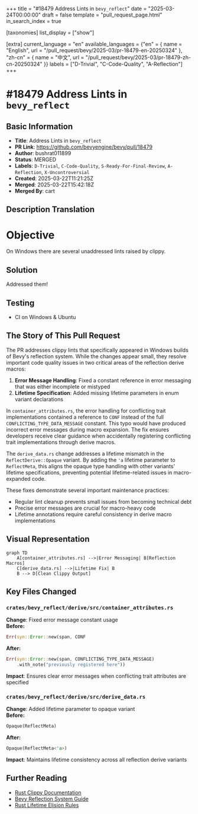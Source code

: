 +++
title = "#18479 Address Lints in `bevy_reflect`"
date = "2025-03-24T00:00:00"
draft = false
template = "pull_request_page.html"
in_search_index = true

[taxonomies]
list_display = ["show"]

[extra]
current_language = "en"
available_languages = {"en" = { name = "English", url = "/pull_request/bevy/2025-03/pr-18479-en-20250324" }, "zh-cn" = { name = "中文", url = "/pull_request/bevy/2025-03/pr-18479-zh-cn-20250324" }}
labels = ["D-Trivial", "C-Code-Quality", "A-Reflection"]
+++

# #18479 Address Lints in `bevy_reflect`

## Basic Information
- **Title**: Address Lints in `bevy_reflect`
- **PR Link**: https://github.com/bevyengine/bevy/pull/18479
- **Author**: bushrat011899
- **Status**: MERGED
- **Labels**: `D-Trivial`, `C-Code-Quality`, `S-Ready-For-Final-Review`, `A-Reflection`, `X-Uncontroversial`
- **Created**: 2025-03-22T11:21:25Z
- **Merged**: 2025-03-22T15:42:18Z
- **Merged By**: cart

## Description Translation
# Objective

On Windows there are several unaddressed lints raised by clippy.

## Solution

Addressed them!

## Testing

- CI on Windows & Ubuntu

## The Story of This Pull Request

The PR addresses clippy lints that specifically appeared in Windows builds of Bevy's reflection system. While the changes appear small, they resolve important code quality issues in two critical areas of the reflection derive macros:

1. **Error Message Handling**: Fixed a constant reference in error messaging that was either incomplete or mistyped
2. **Lifetime Specification**: Added missing lifetime parameters in enum variant declarations

In `container_attributes.rs`, the error handling for conflicting trait implementations contained a reference to `CONF` instead of the full `CONFLICTING_TYPE_DATA_MESSAGE` constant. This typo would have produced incorrect error messages during macro expansion. The fix ensures developers receive clear guidance when accidentally registering conflicting trait implementations through derive macros.

The `derive_data.rs` change addresses a lifetime mismatch in the `ReflectDerive::Opaque` variant. By adding the `'a` lifetime parameter to `ReflectMeta`, this aligns the opaque type handling with other variants' lifetime specifications, preventing potential lifetime-related issues in macro-expanded code.

These fixes demonstrate several important maintenance practices:
- Regular lint cleanup prevents small issues from becoming technical debt
- Precise error messages are crucial for macro-heavy code
- Lifetime annotations require careful consistency in derive macro implementations

## Visual Representation

```mermaid
graph TD
    A[container_attributes.rs] -->|Error Messaging| B[Reflection Macros]
    C[derive_data.rs] -->|Lifetime Fix| B
    B --> D[Clean Clippy Output]
```

## Key Files Changed

### `crates/bevy_reflect/derive/src/container_attributes.rs`
**Change**: Fixed error message constant usage  
**Before:**
```rust
Err(syn::Error::new(span, CONF
```
**After:**
```rust
Err(syn::Error::new(span, CONFLICTING_TYPE_DATA_MESSAGE)
    .with_note("previously registered here"))
```
**Impact**: Ensures clear error messages when conflicting trait attributes are specified

### `crates/bevy_reflect/derive/src/derive_data.rs`
**Change**: Added lifetime parameter to opaque variant  
**Before:**
```rust
Opaque(ReflectMeta)
```
**After:**
```rust
Opaque(ReflectMeta<'a>)
```
**Impact**: Maintains lifetime consistency across all reflection derive variants

## Further Reading
- [Rust Clippy Documentation](https://doc.rust-lang.org/clippy/)
- [Bevy Reflection System Guide](https://bevyengine.org/learn/book/reflection/)
- [Rust Lifetime Elision Rules](https://doc.rust-lang.org/nomicon/lifetime-elision.html)
